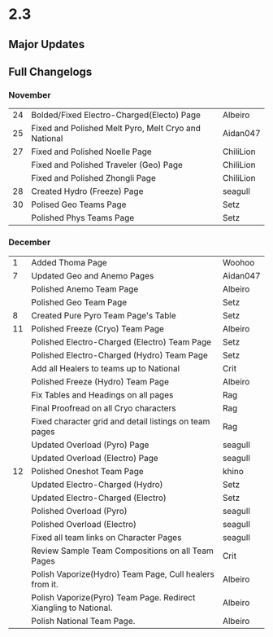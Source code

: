 # 2.3

## Major Updates

## Full Changelogs

### November

|    |                                                      |           |
| -- | ---------------------------------------------------- | --------- |
| 24 | Bolded/Fixed Electro-Charged(Electo) Page            | Albeiro   |
| 25 | Fixed and Polished Melt Pyro, Melt Cryo and National | Aidan047  |
| 27 | Fixed and Polished Noelle Page                       | ChiliLion |
|    | Fixed and Polished Traveler (Geo) Page               | ChiliLion |
|    | Fixed and Polished Zhongli Page                      | ChiliLion |
| 28 | Created Hydro (Freeze) Page                          | seagull   |
| 30 | Polised Geo Teams Page                               | Setz      |
|    | Polished Phys Teams Page                             | Setz      |

### **December**

|    |                                                                  |          |
| -- | ---------------------------------------------------------------- | -------- |
| 1  | Added Thoma Page                                                 | Woohoo   |
| 7  | Updated Geo and Anemo Pages                                      | Aidan047 |
|    | Polished Anemo Team Page                                         | Albeiro  |
|    | Polished Geo Team Page                                           | Setz     |
| 8  | Created Pure Pyro Team Page's Table                              | Setz     |
| 11 | Polished Freeze (Cryo) Team Page                                 | Albeiro  |
|    | Polished Electro-Charged (Electro) Team Page                     | Setz     |
|    | Polished Electro-Charged (Hydro) Team Page                       | Setz     |
|    | Add all Healers to teams up to National                          | Crit     |
|    | Polished Freeze (Hydro) Team Page                                | Albeiro  |
|    | Fix Tables and Headings on all pages                             | Rag      |
|    | Final Proofread on all Cryo characters                           | Rag      |
|    | Fixed character grid and detail listings on team pages           | Rag      |
|    | Updated Overload (Pyro) Page                                     | seagull  |
|    | Updated Overload (Electro) Page                                  | seagull  |
| 12 | Polished Oneshot Team Page                                       | khino    |
|    | Updated Electro-Charged (Hydro)                                  | Setz     |
|    | Updated Electro-Charged (Electro)                                | Setz     |
|    | Polished Overload (Pyro)                                         | seagull  |
|    | Polished Overload (Electro)                                      | seagull  |
|    | Fixed all team links on Character Pages                          | seagull  |
|    | Review Sample Team Compositions on all Team Pages                | Crit     |
|    | Polish Vaporize(Hydro) Team Page, Cull healers from it.          | Albeiro  |
|    | Polish Vaporize(Pyro) Team Page. Redirect Xiangling to National. | Albeiro  |
|    | Polish National Team Page.                                       | Albeiro  |
